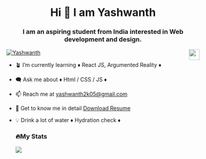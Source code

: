 <html>
  <body>
    <h1 align="center">Hi 👋 I am Yashwanth</h1>
    <h3 align="center">I am an aspiring student from India interested in Web development and design.</h3>
    <p align="left"> <a href="linkedin.com/in/yashwanth-chandrakumar-948520255" target="_blank"><img src="https://img.shields.io/badge/LinkedIn-0077B5?style=for-the-badge&logo=linkedin&logoColor=white" alt="Yashwanth" /></a> <img src="https://komarev.com/ghpvc/?username=Yashwanth-Chandrakumar&style=flat-square&color=blue" height="28px" align="right" alt=""/> </p>
    
- 🪴 I’m currently learning ♦️ React JS, Argumented Reality ♦️

- 🗨️ Ask me about ♦️ Html / CSS / JS ♦️

- 📫 Reach me at yashwanth2k05@gmail.com

- 📜 Get to know me in detail [Download Resume]()

- 💡 Drink a lot of water ♦️ Hydration check ♦️
    
    <h3 align-"left">🔥My Stats</h3>
    <img src="http://github-readme-streak-stats.herokuapp.com?user=Yashwanth-Chandrakumar&theme=dark&hide_border=true">
    
  </body>
  </html>
